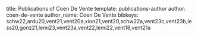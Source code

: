 title: Publications of Coen De Vente
template: publications-author
author: coen-de-vente
author_name: Coen De Vente
bibkeys: schw22,ardu20,vent21,vent20a,xion21,vent20,schw22a,vent23c,vent23b,less20,gonz21,lemi23,vent23a,vent22,lemi22,vent18,vent21a